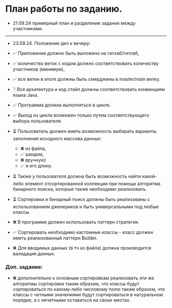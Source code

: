 # План работы по заданию.

* 21.09.24 примерный план и разделение задания между участниками.

---

* 23.09.24. Положение дел к вечеру:

- ✅ Приложение должно быть выложено на гитхаб/гитлаб,
- ✅ количество веток с кодом должно соответствовать количеству участников (минимум),
- ✅ все ветки в итоге должны быть смерджены в master/main ветку.


- ❔ Вся архитектура и код стайл должны соответствовать конвенциям языка Java.
- ✅ Программа должна выполняться в цикле.
- ✅ Выход из цикла возможен только путем соответствующего выбора пользователя.
- ⏳️ Пользователь должен иметь возможность выбирать варианты заполнения исходного массива данных:
  - ❌ из файла, 
  - ✅ рандом, 
  - ❌ вручную) 
  - ✅ и его длину.
- ⏳ Также у пользователя должна быть возможность найти какой-либо элемент отсортированной коллекции при помощи алгоритма 
бинарного поиска, которые также необходимо реализовать.
- ⏳ Сортировки и бинарный поиск должны быть реализованы с использованием дженериков и быть универсальными под любые классы.
- ❌ В программе должен использовать паттерн стратегия.
- ✅ Сортировать необходимо кастомные классы - класс должен иметь реализованный паттерн Builder.
- ❌ Для вводимых данных (в тч из файла) должна производится валидация данных.

### Доп. задание:
- ❌ дополнительно к основным сортировкам реализовать эти же алгоритмы сортировки таким образом, 
что классы будут сортироваться по какому-либо числовому полю таким образом, что классы с четными 
значениями будут сортироваться в натуральном порядке, а с нечетными оставаться на своих местах.

